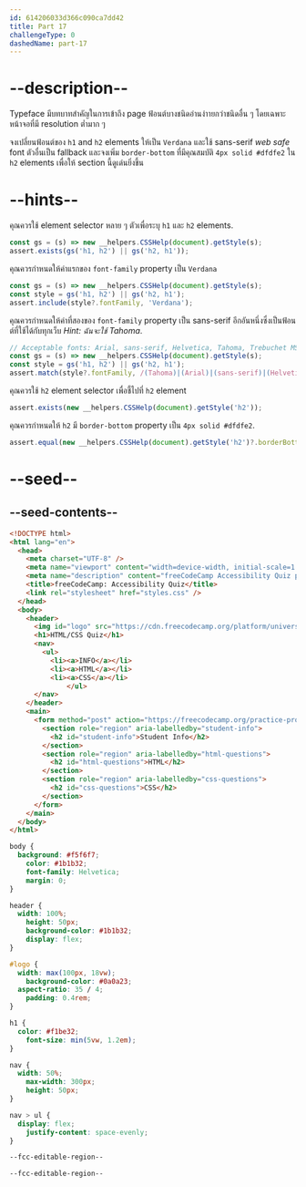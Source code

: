 ```yaml
---
id: 614206033d366c090ca7dd42
title: Part 17
challengeType: 0
dashedName: part-17
---
```


# --description--

Typeface มีบทบาทสำคัญในการเข้าถึง page
ฟ้อนต์บางชนิดอ่านง่าายกว่าชนิดอื่น ๆ โดยเฉพาะหน้าจอที่มี resolution ต่ำมาก ๆ 

จงเปลี่ยนฟ้อนต์ของ `h1` and `h2` elements ให้เป็น `Verdana` และใช้ sans-serif _web safe_ font ตัวอื่นเป็น fallback
และจงเพิ่ม `border-bottom` ที่มีคุณสมบัติ `4px solid #dfdfe2` ใน `h2` elements เพื่อให้ section นี้ดูเด่นยิ่งขึ้น
# --hints--

คุณควรใช้ element selector หลาย ๆ ตัวเพื่อระบุ `h1` และ `h2` elements.

```js
const gs = (s) => new __helpers.CSSHelp(document).getStyle(s);
assert.exists(gs('h1, h2') || gs('h2, h1'));
```

คุณควรกำหนดให้ค่าแรกของ `font-family` property เป็น `Verdana`

```js
const gs = (s) => new __helpers.CSSHelp(document).getStyle(s);
const style = gs('h1, h2') || gs('h2, h1');
assert.include(style?.fontFamily, 'Verdana');
```

คุณควรกำหนดให้ค่าที่สองของ `font-family` property เป็น sans-serif อีกอันหนึ่งซึ่งเป็นฟ้อนต์ที่ใช้ได้กับทุกเว็บ _Hint: ฉันจะใช้ Tahoma_.

```js
// Acceptable fonts: Arial, sans-serif, Helvetica, Tahoma, Trebuchet MS.
const gs = (s) => new __helpers.CSSHelp(document).getStyle(s);
const style = gs('h1, h2') || gs('h2, h1');
assert.match(style?.fontFamily, /(Tahoma)|(Arial)|(sans-serif)|(Helvetica)|(Trebuchet MS)/);
```

คุณควรใช้ `h2` element selector เพื่อชี้ไปที่ `h2` element

```js
assert.exists(new __helpers.CSSHelp(document).getStyle('h2'));
```

คุณควรกำหนดให้ `h2` มี `border-bottom` property เป็น `4px solid #dfdfe2`.

```js
assert.equal(new __helpers.CSSHelp(document).getStyle('h2')?.borderBottom, '4px solid rgb(223, 223, 226)');
```

# --seed--

## --seed-contents--

```html
<!DOCTYPE html>
<html lang="en">
  <head>
    <meta charset="UTF-8" />
    <meta name="viewport" content="width=device-width, initial-scale=1.0" />
    <meta name="description" content="freeCodeCamp Accessibility Quiz practice project" />
    <title>freeCodeCamp: Accessibility Quiz</title>
    <link rel="stylesheet" href="styles.css" />
  </head>
  <body>
    <header>
      <img id="logo" src="https://cdn.freecodecamp.org/platform/universal/fcc_primary.svg">
      <h1>HTML/CSS Quiz</h1>
      <nav>
        <ul>
          <li><a>INFO</a></li>
          <li><a>HTML</a></li>
          <li><a>CSS</a></li>
			  </ul>
      </nav>
    </header>
    <main>
      <form method="post" action="https://freecodecamp.org/practice-project/accessibility-quiz">
        <section role="region" aria-labelledby="student-info">
          <h2 id="student-info">Student Info</h2>
        </section>
        <section role="region" aria-labelledby="html-questions">
          <h2 id="html-questions">HTML</h2>
        </section>
        <section role="region" aria-labelledby="css-questions">
          <h2 id="css-questions">CSS</h2>
        </section>
      </form>
    </main>
  </body>
</html>

```

```css
body {
  background: #f5f6f7;
	color: #1b1b32;
	font-family: Helvetica;
	margin: 0;
}

header {
  width: 100%;
	height: 50px;
	background-color: #1b1b32;
	display: flex;
}

#logo {
  width: max(100px, 18vw);
	background-color: #0a0a23;
  aspect-ratio: 35 / 4;
	padding: 0.4rem;
}

h1 {
  color: #f1be32;
	font-size: min(5vw, 1.2em);
}

nav {
  width: 50%;
	max-width: 300px;
	height: 50px;
}

nav > ul {
  display: flex;
	justify-content: space-evenly;
}

--fcc-editable-region--

--fcc-editable-region--

```
